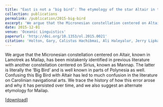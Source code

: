 ```yaml
---
title: "East is not a ‘big bird’: The etymology of the star Altair in the Carolinian sidereal compass."
collection: publications
permalink: /publication/2015-big-bird
excerpt: 'We argue that the Micronesian constellation centered on Altair, known in Lamotrek as Mailap, has been mistakenly identified in previous literature with another constellation centered on Sirius, known as Mannap. The latter is literally the ‘Big Bird’ and is well known in parts of Polynesia as well. Confusing this Big Bird with Altair has led to much confusion in the literature on Carolinian navigational arts. We trace the history of how this error arose and why it has persisted over time, and we also suggest an alternate etymology for Mailap.'
date: 2015-12-01
venue: 'Oceanic Linguistics'
paperurl: 'http://doi.org/10.1353/ol.2015.0021'
citation: 'Holton, Gary, Calistus Hachibmai, Ali Haleyalur, Jerry Lipka, and Donald Rubinstein. 2015. East is not a ‘big bird’: The etymology of the star Altair in the Carolinian sidereal compass. <i>Oceanic Linguistics</i> 54(2).579-588'
---
```

We argue that the Micronesian constellation centered on Altair, known in Lamotrek as Mailap, has been mistakenly identified in previous literature with another constellation centered on Sirius, known as Mannap. The latter is literally the ‘Big Bird’ and is well known in parts of Polynesia as well. Confusing this Big Bird with Altair has led to much confusion in the literature on Carolinian navigational arts. We trace the history of how this error arose and why it has persisted over time, and we also suggest an alternate etymology for Mailap.


[<a href='http://doi.org/10.1353/ol.2015.0021'>download</a>]
